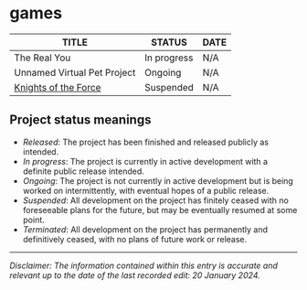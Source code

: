 # games

| TITLE                      | STATUS      | DATE |
|----------------------------|-------------|--------------------|
| The Real You | In progress | N/A |
| Unnamed Virtual Pet Project | Ongoing | N/A |
| [Knights of the Force](https://www.roblox.com/games/14258959862/ALPHA-Knights-of-the-Force) | Suspended | N/A |

## Project status meanings

* *Released*: The project has been finished and released publicly as intended.
* *In progress*: The project is currently in active development with a definite public release intended.
* *Ongoing*: The project is not currently in active development but is being worked on intermittently, with eventual hopes of a public release.
* *Suspended*: All development on the project has finitely ceased with no foreseeable plans for the future, but may be eventually resumed at some point.
* *Terminated*: All development on the project has permanently and definitively ceased, with no plans of future work or release.

---

*Disclaimer: The information contained within this entry is accurate and relevant up to the date of the last recorded edit: 20 January 2024.*

 
